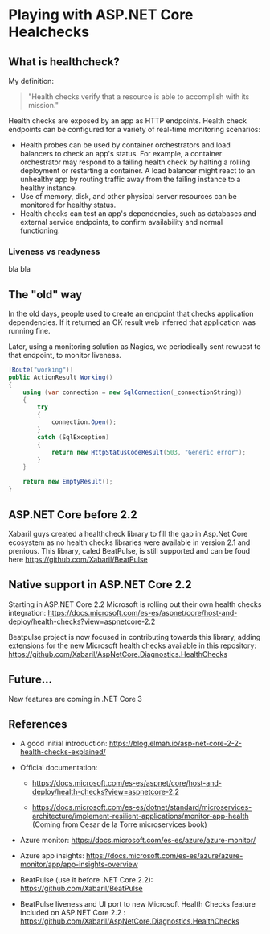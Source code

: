 # Playing with ASP.NET Core Healchecks

## What is  healthcheck?

My definition: 
> "Health checks verify that a resource is able to accomplish with its mission."

Health checks are exposed by an app as HTTP endpoints. Health check endpoints can be configured for a variety of real-time monitoring scenarios:

- Health probes can be used by container orchestrators and load balancers to check an app's status. For example, a container orchestrator may respond to a failing health check by halting a rolling deployment or restarting a container. A load balancer might react to an unhealthy app by routing traffic away from the failing instance to a healthy instance.
- Use of memory, disk, and other physical server resources can be monitored for healthy status.
- Health checks can test an app's dependencies, such as databases and external service endpoints, to confirm availability and normal functioning.


### Liveness vs readyness

bla bla

## The "old" way

In the old days, people used to create an endpoint that checks application dependencies. If it returned an OK result web inferred that application was running fine.

Later, using a monitoring solution as Nagios, we periodically sent rewuest to that endpoint, to monitor liveness.

```csharp
[Route("working")]
public ActionResult Working()
{
    using (var connection = new SqlConnection(_connectionString))
    {
        try
        {
            connection.Open();
        }
        catch (SqlException)
        {
            return new HttpStatusCodeResult(503, "Generic error");
        }
    }

    return new EmptyResult();
}
```
## ASP.NET Core before 2.2

Xabaril guys created a healthcheck library to fill the gap in Asp.Net Core ecosystem as no health checks libraries were available in version 2.1 and prenious. This library, caled BeatPulse, is still supported and can be foud here https://github.com/Xabaril/BeatPulse

## Native support in ASP.NET Core 2.2

Starting in ASP.NET Core 2.2  Microsoft is rolling out their own health checks integration: https://docs.microsoft.com/es-es/aspnet/core/host-and-deploy/health-checks?view=aspnetcore-2.2

Beatpulse project is now focused in contributing towards this library, adding extensions for the new Microsoft health checks available in this repository: https://github.com/Xabaril/AspNetCore.Diagnostics.HealthChecks

## Future...

New features are coming in .NET Core 3

## References

- A good initial introduction:  https://blog.elmah.io/asp-net-core-2-2-health-checks-explained/

- Official documentation:
   - https://docs.microsoft.com/es-es/aspnet/core/host-and-deploy/health-checks?view=aspnetcore-2.2

   - https://docs.microsoft.com/es-es/dotnet/standard/microservices-architecture/implement-resilient-applications/monitor-app-health (Coming from Cesar de la Torre microservices book)

- Azure monitor: https://docs.microsoft.com/es-es/azure/azure-monitor/

- Azure app insights: https://docs.microsoft.com/es-es/azure/azure-monitor/app/app-insights-overview

- BeatPulse (use it before .NET Core 2.2): https://github.com/Xabaril/BeatPulse

- BeatPulse liveness and UI port to new Microsoft Health Checks feature included on ASP.NET Core 2.2 : https://github.com/Xabaril/AspNetCore.Diagnostics.HealthChecks

